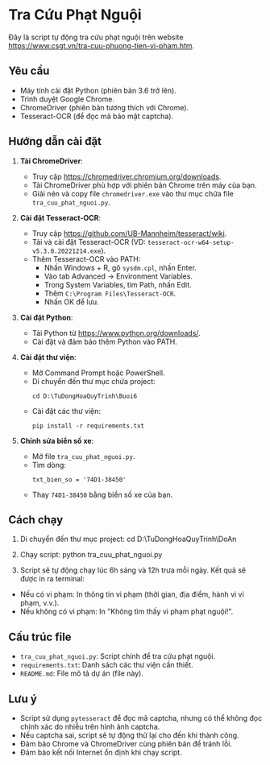# Tra Cứu Phạt Nguội

Đây là script tự động tra cứu phạt nguội trên website https://www.csgt.vn/tra-cuu-phuong-tien-vi-pham.htm.

## Yêu cầu
- Máy tính cài đặt Python (phiên bản 3.6 trở lên).
- Trình duyệt Google Chrome.
- ChromeDriver (phiên bản tương thích với Chrome).
- Tesseract-OCR (để đọc mã bảo mật captcha).

## Hướng dẫn cài đặt
1. **Tải ChromeDriver**:
   - Truy cập https://chromedriver.chromium.org/downloads.
   - Tải ChromeDriver phù hợp với phiên bản Chrome trên máy của bạn.
   - Giải nén và copy file `chromedriver.exe` vào thư mục chứa file `tra_cuu_phat_nguoi.py`.

2. **Cài đặt Tesseract-OCR**:
   - Truy cập https://github.com/UB-Mannheim/tesseract/wiki.
   - Tải và cài đặt Tesseract-OCR (VD: `tesseract-ocr-w64-setup-v5.3.0.20221214.exe`).
   - Thêm Tesseract-OCR vào PATH:
     - Nhấn Windows + R, gõ `sysdm.cpl`, nhấn Enter.
     - Vào tab Advanced → Environment Variables.
     - Trong System Variables, tìm Path, nhấn Edit.
     - Thêm `C:\Program Files\Tesseract-OCR`.
     - Nhấn OK để lưu.

3. **Cài đặt Python**:
   - Tải Python từ https://www.python.org/downloads/.
   - Cài đặt và đảm bảo thêm Python vào PATH.

4. **Cài đặt thư viện**:
   - Mở Command Prompt hoặc PowerShell.
   - Di chuyển đến thư mục chứa project:
     ```
     cd D:\TuDongHoaQuyTrinh\Buoi6
     ```
   - Cài đặt các thư viện:
     ```
     pip install -r requirements.txt
     ```

5. **Chỉnh sửa biển số xe**:
   - Mở file `tra_cuu_phat_nguoi.py`.
   - Tìm dòng:
     ```
     txt_bien_so = '74D1-38450'
     ```
   - Thay `74D1-38450` bằng biển số xe của bạn.

## Cách chạy
1. Di chuyển đến thư mục project:
cd D:\TuDongHoaQuyTrinh\DoAn

2. Chạy script:
  python tra_cuu_phat_nguoi.py

3. Script sẽ tự động chạy lúc 6h sáng và 12h trưa mỗi ngày. Kết quả sẽ được in ra terminal:
- Nếu có vi phạm: In thông tin vi phạm (thời gian, địa điểm, hành vi vi phạm, v.v.).
- Nếu không có vi phạm: In "Không tìm thấy vi phạm phạt nguội!".

## Cấu trúc file
- `tra_cuu_phat_nguoi.py`: Script chính để tra cứu phạt nguội.
- `requirements.txt`: Danh sách các thư viện cần thiết.
- `README.md`: File mô tả dự án (file này).

## Lưu ý
- Script sử dụng `pytesseract` để đọc mã captcha, nhưng có thể không đọc chính xác do nhiễu trên hình ảnh captcha.
- Nếu captcha sai, script sẽ tự động thử lại cho đến khi thành công.
- Đảm bảo Chrome và ChromeDriver cùng phiên bản để tránh lỗi.
- Đảm bảo kết nối Internet ổn định khi chạy script.


